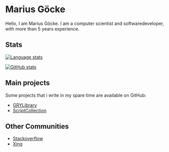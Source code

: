 # Marius Göcke

Hello, I am Marius Göcke. I am a computer scientist and softwaredeveloper, with more than 5 years experience.

## Stats

[![Language stats](https://github-readme-stats.vercel.app/api/top-langs/?username=anionDev&exclude_repo=GRYLibraryReference,anionDev,anionDev.github.io)](https://github.com/anuraghazra/github-readme-stats)

[![GitHub stats](https://github-readme-stats.vercel.app/api?username=anionDev)](https://github.com/anuraghazra/github-readme-stats)

## Main projects

Some projects that i write in my spare time are available on GitHub:

- [GRYLibrary](https://github.com/anionDev/GRYLibrary)
- [ScriptCollection](https://github.com/anionDev/ScriptCollection)

## Other Communities

- [Stackoverflow](https://stackexchange.com/users/4840330/anion?tab=accounts)
- [Xing](https://www.xing.com/profile/Marius_Goecke)
